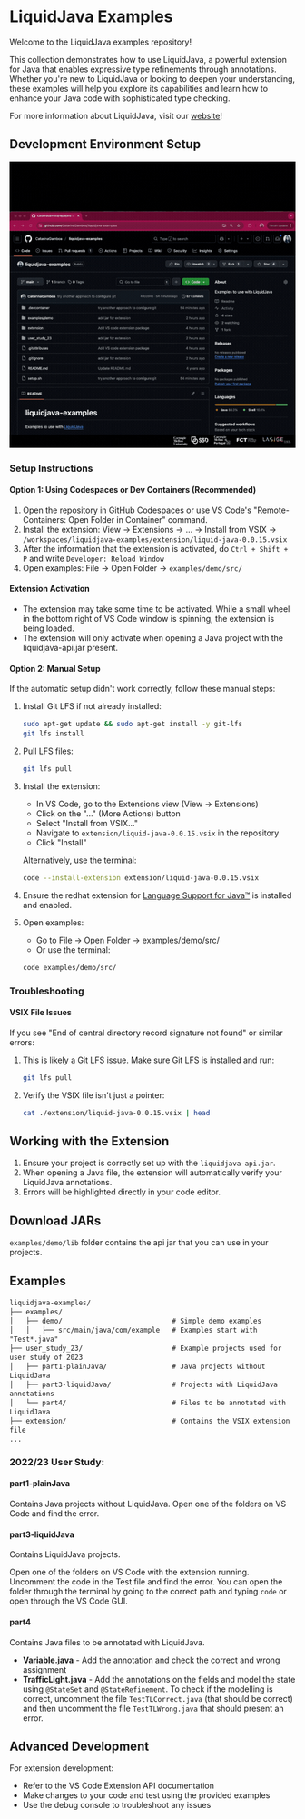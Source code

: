# LiquidJava Examples

Welcome to the LiquidJava examples repository! 

This collection demonstrates how to use LiquidJava, a powerful extension for Java that enables expressive type refinements through annotations. Whether you're new to LiquidJava or looking to deepen your understanding, these examples will help you explore its capabilities and learn how to enhance your Java code with sophisticated type checking.

For more information about LiquidJava, visit our [website](https://catarinagamboa.github.io/liquidjava.html)!

## Development Environment Setup

![Video of the steps above](./figs/steps2.gif)

### Setup Instructions

#### Option 1: Using Codespaces or Dev Containers (Recommended)

1. Open the repository in GitHub Codespaces or use VS Code's "Remote-Containers: Open Folder in Container" command.
2. Install the extension: View → Extensions → ... → Install from VSIX → `/workspaces/liquidjava-examples/extension/liquid-java-0.0.15.vsix`
3. After the information that the extension is activated, do `Ctrl + Shift + P` and write `Developer: Reload Window `
4. Open examples: File → Open Folder → `examples/demo/src/`


#### Extension Activation

- The extension may take some time to be activated. While a small wheel in the bottom right of VS Code window is spinning, the extension is being loaded.
- The extension will only activate when opening a Java project with the liquidjava-api.jar present.
  

#### Option 2: Manual Setup

If the automatic setup didn't work correctly, follow these manual steps:

1. Install Git LFS if not already installed:
   ```bash
   sudo apt-get update && sudo apt-get install -y git-lfs
   git lfs install
   ```

2. Pull LFS files:
   ```bash
   git lfs pull
   ```

3. Install the extension:
   - In VS Code, go to the Extensions view (View → Extensions)
   - Click on the "..." (More Actions) button
   - Select "Install from VSIX..."
   - Navigate to `extension/liquid-java-0.0.15.vsix` in the repository
   - Click "Install"

   Alternatively, use the terminal:
   ```bash
   code --install-extension extension/liquid-java-0.0.15.vsix
   ```

4. Ensure the redhat extension for [Language Support for Java™](https://marketplace.visualstudio.com/items?itemName=redhat.java) is installed and enabled.

5. Open examples:
   - Go to File → Open Folder → examples/demo/src/
   - Or use the terminal:
   ```bash
   code examples/demo/src/
   ```

### Troubleshooting

#### VSIX File Issues

If you see "End of central directory record signature not found" or similar errors:

1. This is likely a Git LFS issue. Make sure Git LFS is installed and run:
   ```bash
   git lfs pull
   ```

2. Verify the VSIX file isn't just a pointer:
   ```bash
   cat ./extension/liquid-java-0.0.15.vsix | head
   ```


## Working with the Extension

1. Ensure your project is correctly set up with the `liquidjava-api.jar`.
2. When opening a Java file, the extension will automatically verify your LiquidJava annotations.
3. Errors will be highlighted directly in your code editor.

## Download JARs

`examples/demo/lib` folder contains the api jar that you can use in your projects.


## Examples
```
liquidjava-examples/
├── examples/                          
│   ├── demo/                           # Simple demo examples
│   │   ├── src/main/java/com/example   # Examples start with "Test*.java"
├── user_study_23/                      # Example projects used for user study of 2023
│   ├── part1-plainJava/                # Java projects without LiquidJava
│   ├── part3-liquidJava/               # Projects with LiquidJava annotations
│   └── part4/                          # Files to be annotated with LiquidJava
├── extension/                          # Contains the VSIX extension file
...
```
### 2022/23 User Study:
#### part1-plainJava
Contains Java projects without LiquidJava.
Open one of the folders on VS Code and find the error.

#### part3-liquidJava
Contains LiquidJava projects.

Open one of the folders on VS Code with the extension running. Uncomment the code in the Test file and find the error. You can open the folder through the terminal by going to the correct path and typing `code` or open through the VS Code GUI.

#### part4
Contains Java files to be annotated with LiquidJava.
- **Variable.java** - Add the annotation and check the correct and wrong assignment
- **TrafficLight.java** - Add the annotations on the fields and model the state using `@StateSet` and `@StateRefinement`. To check if the modelling is correct, uncomment the file `TestTLCorrect.java` (that should be correct) and then uncomment the file `TestTLWrong.java` that should present an error.
## Advanced Development

For extension development:
- Refer to the VS Code Extension API documentation
- Make changes to your code and test using the provided examples
- Use the debug console to troubleshoot any issues

